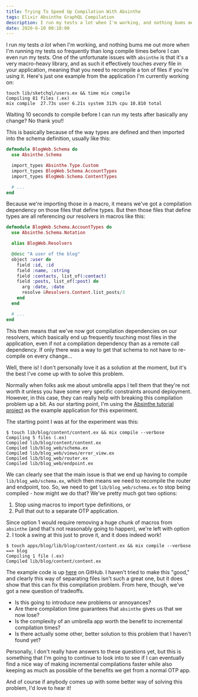 ```yaml
---
title: Trying To Speed Up Compilation With Absinthe
tags: Elixir Absinthe GraphQL Compilation
description: I run my tests a lot when I'm working, and nothing bums me out more when I'm running my tests so frequently is long compile times before I can even run my tests. One of the unfortunate issues with absinthe is that it's a very macro-heavy library, and as such it effectively touches every file in your application, meaning that you need to recompile a ton of files if you're using it.
date: 2020-6-10 00:18:00
---
```


I run my tests _a lot_ when I'm working, and nothing bums me out more when I'm running my tests so
frequently than long compile times before I can even run my tests. One of the unfortunate issues
with `absinthe` is that it's a very macro-heavy library, and as such it effectively touches
_every_ file in your application, meaning that you need to recompile a ton of files if you're
using it. Here's just one example from the application I'm currently working on:

```
touch lib/sketchql/users.ex && time mix compile
Compiling 81 files (.ex)
mix compile  27.73s user 6.21s system 313% cpu 10.810 total
```

Waiting 10 seconds to compile before I can run my tests after basically any change? No thank you!!

This is basically because of the way types are defined and then imported into the schema
definition, usually like this:

```elixir
defmodule BlogWeb.Schema do
  use Absinthe.Schema

  import_types Absinthe.Type.Custom
  import_types BlogWeb.Schema.AccountTypes
  import_types BlogWeb.Schema.ContentTypes

  # ...
end
```

Because we're importing those in a macro, it means we've got a compilation dependency on those
files that define types. But then those files that define types are all referencing our resolvers
in macros like this:

```elixir
defmodule BlogWeb.Schema.AccountTypes do
  use Absinthe.Schema.Notation

  alias BlogWeb.Resolvers

  @desc "A user of the blog"
  object :user do
    field :id, :id
    field :name, :string
    field :contacts, list_of(:contact)
    field :posts, list_of(:post) do
      arg :date, :date
      resolve &Resolvers.Content.list_posts/3
    end
  end

  # ...
end
```

This then means that we've now got compilation dependencies on our resolvers, which basically
end up frequently touching most files in the application, even if not a compilation dependency
than as a remote call dependency. If only there was a way to get that schema to not have to
re-compile on every change...

Well, there is! I don't personally love it as a solution at the moment, but it's the best I've
come up with to solve this problem.

Normally when folks ask me about umbrella apps I tell them that they're not worth it unless you
have some very specific constraints around deployment. However, in this case, they can really help
with breaking this compilation problem up a bit. As our starting point, I'm using the
[Absinthe tutorial project](https://github.com/absinthe-graphql/absinthe_tutorial) as the example
application for this experiment.

The starting point I was at for the experiment was this:

```
$ touch lib/blog/content/content.ex && mix compile --verbose
Compiling 5 files (.ex)
Compiled lib/blog/content/content.ex
Compiled lib/blog_web/schema.ex
Compiled lib/blog_web/views/error_view.ex
Compiled lib/blog_web/router.ex
Compiled lib/blog_web/endpoint.ex
```

We can clearly see that the main issue is that we end up having to compile
`lib/blog_web/schema.ex`, which then means we need to recompile the router and endpoint, too. So,
we need to get `lib/blog_web/schema.ex` to stop being compiled - how might we do that? We've
pretty much got two options:

1) Stop using macros to import type definitions, or
2) Pull that out to a separate OTP application.

Since option 1 would require removing a huge chunk of macros from `absinthe` (and that's not
reasonably going to happen), we're left with option 2. I took a swing at this just to prove it,
and it does indeed work!

```
$ touch apps/blog/lib/blog/content/content.ex && mix compile --verbose
==> blog
Compiling 1 file (.ex)
Compiled lib/blog/content/content.ex
```

The example code is up [here](https://github.com/devonestes/absinthe_tutorial_umbrella) on GitHub.
I haven't tried to make this "good," and clearly this way of separating files isn't such a great
one,  but it does show that this can fix this compilation problem. From here, though, we've got a
new question of tradeoffs. 

* Is this going to introduce new problems or annoyances?
* Are there compilation time guarantees that `absinthe` gives us that we now lose?
* Is the complexity of an umbrella app worth the benefit to incremental compilation times?
* Is there actually some other, better solution to this problem that I haven't found yet?

Personally, I don't really have answers to these questions yet, but this is something that I'm
going to continue to look into to see if I can eventually find a nice way of making incremental
compilations faster while also keeping as much as possible of the benefits we get from a normal
OTP app.

And of course if anybody comes up with some better way of solving this problem, I'd love to hear
it!
